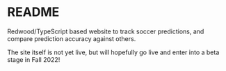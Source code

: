 # README

Redwood/TypeScript based website to track soccer predictions, and compare prediction accuracy against others.

The site itself is not yet live, but will hopefully go live and enter into a beta stage in Fall 2022!
